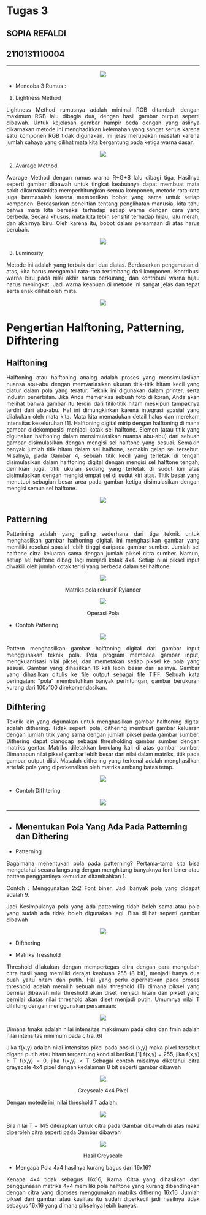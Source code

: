 # Tugas 3
## SOPIA REFALDI
## 2110131110004

<hr>

<p align="center"><img src="foto3/4.jpeg"></p>

- Mencoba 3 Rumus :

1. Lightness Method
<p align="justify">Lightness Method rumusnya adalah minimal RGB ditambah dengan maximum RGB lalu dibagia dua, dengan hasil gambar output seperti dibawah. Untuk kejelasan gambar hampir beda dengan yang aslinya dikarnakan metode ini menghadirkan kelemahan yang sangat serius karena satu komponen RGB tidak digunakan. Ini jelas merupakan masalah karena jumlah cahaya yang dilihat mata kita bergantung pada ketiga warna dasar.</p>

<p align="center"><img src="foto3/5.jpeg">

2. Avarage Method
<p align="justify">Avarage Method dengan rumus warna R+G+B lalu dibagi tiga, Hasilnya seperti gambar dibawah untuk tingkat keabuanya dapat membuat mata sakit dikarnakankita memperhitungkan semua komponen, metode rata-rata juga bermasalah karena memberikan bobot yang sama untuk setiap komponen. Berdasarkan penelitian tentang penglihatan manusia, kita tahu bahwa mata kita bereaksi terhadap setiap warna dengan cara yang berbeda. Secara khusus, mata kita lebih sensitif terhadap hijau, lalu merah, dan akhirnya biru. Oleh karena itu, bobot dalam persamaan di atas harus berubah.</p>
<p align="center"><img src="foto3/6.jpeg">

3. Luminosity
<p align="justify">Metode ini adalah yang terbaik dari dua diatas. Berdasarkan pengamatan di atas, kita harus mengambil rata-rata tertimbang dari komponen. Kontribusi warna biru pada nilai akhir harus berkurang, dan kontribusi warna hijau harus meningkat. Jadi warna keabuan di metode ini sangat jelas dan tepat serta enak dilihat oleh mata.</p>
<p align="center"><img src="foto3/7.jpeg">




# Pengertian Halftoning, Patterning, Difhtering

## Halftoning

<p align="justify">Halftoning atau halftoning analog adalah proses yang mensimulasikan nuansa abu-abu dengan memvariasikan ukuran titik-titik hitam kecil yang diatur dalam pola yang teratur. Teknik ini digunakan dalam printer, serta industri penerbitan. Jika Anda memeriksa sebuah foto di koran, Anda akan melihat bahwa gambar itu terdiri dari titik-titik hitam meskipun tampaknya terdiri dari abu-abu. Hal ini dimungkinkan karena integrasi spasial yang dilakukan oleh mata kita. Mata kita memadukan detail halus dan merekam intensitas keseluruhan [1]. Halftoning digital mirip dengan halftoning di mana gambar didekomposisi menjadi kotak sel halftone. Elemen (atau titik yang digunakan halftoning dalam mensimulasikan nuansa abu-abu) dari sebuah gambar disimulasikan dengan mengisi sel halftone yang sesuai. Semakin banyak jumlah titik hitam dalam sel halftone, semakin gelap sel tersebut. Misalnya, pada Gambar 4, sebuah titik kecil yang terletak di tengah disimulasikan dalam halftoning digital dengan mengisi sel halftone tengah; demikian juga, titik ukuran sedang yang terletak di sudut kiri atas disimulasikan dengan mengisi empat sel di sudut kiri atas. Titik besar yang menutupi sebagian besar area pada gambar ketiga disimulasikan dengan mengisi semua sel halftone.</p>

<p align="center"><img src="foto3/1.jpg"></p>




## Patterning
<p align="justify">Patterining adalah yang paling sederhana dari tiga teknik untuk menghasilkan gambar halftoning digital. Ini menghasilkan gambar yang memiliki resolusi spasial lebih tinggi daripada gambar sumber. Jumlah sel halftone citra keluaran sama dengan jumlah piksel citra sumber. Namun, setiap sel halftone dibagi lagi menjadi kotak 4x4. Setiap nilai piksel input diwakili oleh jumlah kotak terisi yang berbeda dalam sel halftone. </p>

<p align="center"><img src="foto3/2.jpg"></p>
<p align="center">Matriks pola rekursif Rylander</p>
<p align="center"><img src="foto3/3.jpg"></p>
<p align="center">Operasi Pola</p>

- Contoh Pattering
<p align="center"><img src="foto3/9.jpg"></p>
<p align="justify">Pattern menghasilkan gambar halftoning digital dari gambar input menggunakan teknik pola. Pola program membaca gambar input, mengkuantisasi nilai piksel, dan memetakan setiap piksel ke pola yang sesuai. Gambar yang dihasilkan 16 kali lebih besar dari aslinya. Gambar yang dihasilkan ditulis ke file output sebagai file TIFF. Sebuah kata peringatan: "pola" membutuhkan banyak perhitungan, gambar berukuran kurang dari 100x100 direkomendasikan.</p>



## Difhtering
<p align="justify">Teknik lain yang digunakan untuk menghasilkan gambar halftoning digital adalah dithering. Tidak seperti pola, dithering membuat gambar keluaran dengan jumlah titik yang sama dengan jumlah piksel pada gambar sumber. Dithering dapat dianggap sebagai thresholding gambar sumber dengan matriks gentar. Matriks diletakkan berulang kali di atas gambar sumber. Dimanapun nilai piksel gambar lebih besar dari nilai dalam matriks, titik pada gambar output diisi. Masalah dithering yang terkenal adalah menghasilkan artefak pola yang diperkenalkan oleh matriks ambang batas tetap. </p>

<p align="center"><img src="foto3/8.jpg"></p>

- Contoh Difhtering

<p align="center"><img src="foto3/10.jpg">

<hr>

- ## Menentukan Pola Yang Ada Pada Patterning dan Dithering

- <p align="justify">Patterning</p>
<p align="justify">Bagaimana menentukan pola pada patterning? Pertama-tama kita bisa mengetahui secara langsung dengan menghitung banyaknya font biner atau pattern penggantinya kemudian ditambahkan 1.</p>
<p align="justify">Contoh : Menggunakan 2x2 Font biner, Jadi banyak pola yang didapat adalah 9. </p>
<p align="justify">Jadi Kesimpulanya pola yang ada patterning tidah boleh sama atau pola yang sudah ada tidak boleh digunakan lagi. Bisa dilihat seperti gambar dibawah</p>
<p align="center"><img src="foto3/2.jpg"></p>

- <p align="justify">Difthering</p>

- <p align="justify">Matriks Tresshold</p>
<p align="justify">Threshold dilakukan dengan mempertegas citra dengan cara mengubah citra
hasil yang memiliki derajat keabuan 255 (8 bit), menjadi hanya dua buah yaitu
hitam dan putih. Hal yang perlu diperhatikan pada proses threshold adalah
memilih sebuah nilai threshold (T) dimana piksel yang bernilai dibawah nilai threshold akan diset menjadi hitam dan piksel yang bernilai diatas nilai threshold
akan diset menjadi putih. Umumnya nilai T dihitung dengan menggunakan
persamaan: </p>

<p align="center"><img src="foto3/11.jpg"></p>

<p align="justify">Dimana fmaks adalah nilai intensitas maksimum pada citra dan fmin adalah nilai intensitas minimum pada citra.[6] </p>

<p align="justify">Jika f(x,y) adalah nilai intensitas pixel pada posisi (x,y) maka pixel tersebut
diganti putih atau hitam tergantung kondisi berikut.[1]
f(x,y) = 255, jika f(x,y) ≥ T
f(x,y) = 0, jika f(x,y) < T
Sebagai contoh misalnya diketahui citra grayscale 4x4 pixel dengan kedalaman 8
bit seperti gambar dibawah </p>

<p align="center"><img src="foto3/12.jpg"></p>
<p align="center">Greyscale 4x4 Pixel</p>

<p align="justify">Dengan motede ini, nilai threshold T adalah:</p>
<p align="center"><img src="foto3/13.jpg"></p>
<p align="justify">Bila nilai T = 145 diterapkan untuk citra pada Gambar dibawah di atas maka diperoleh
citra seperti pada Gambar dibawah</p>
<p align="center"><img src="foto3/14.jpg"></p>
<p align="center">Hasil Greyscale</p>


- <p align="justify">Mengapa Pola 4x4 hasilnya kurang bagus dari 16x16?</p>
<p align="justify">Kenapa 4x4 tidak sebagus 16x16, Karna Citra yang dihasilkan dari penggunaaan matriks 4x4 memiliki pola halftone yang kurang dibandingkan dengan citra yang diproses menggunakan matriks dithering 16x16. Jumlah piksel dari gambar atau kualitas itu sudah diperkecil jadi hasilnya tidak sebagus 16x16 yang dimana pikselnya lebih banyak.</p>